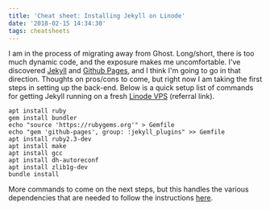 ```yaml
---
title: 'Cheat sheet: Installing Jekyll on Linode'
date: '2018-02-15 14:34:30'
tags: cheatsheets
---
```


I am in the process of migrating away from Ghost. Long/short, there is too much dynamic code, and the exposure makes me uncomfortable. I've discovered [Jekyll](https://jekyllrb.com/) and [Github Pages](https://pages.github.com/), and I think I'm going to go in that direction. Thoughts on pros/cons to come, but right now I am taking the first steps in setting up the back-end.
Below is a quick setup list of commands for getting Jekyll running on a fresh [Linode VPS](https://www.linode.com/?r=e384d5061a2c7b5a4ce1774604e86cf07983c1bf) (referral link).

```
apt install ruby
gem install bundler
echo "source 'https://rubygems.org'" > Gemfile
echo "gem 'github-pages', group: :jekyll_plugins" >> Gemfile
apt install ruby2.3-dev
apt install make
apt install gcc
apt install dh-autoreconf
apt install zlib1g-dev
bundle install
```

More commands to come on the next steps, but this handles the various dependencies that are needed to follow the instructions [here](https://help.github.com/articles/setting-up-your-github-pages-site-locally-with-jekyll/#platform-linux).
